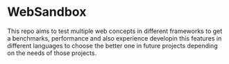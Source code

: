 # WebSandbox
This repo aims to test multiple web concepts in different frameworks to get a benchmarks, performance and also experience developin this features in different languages to choose the better one in future projects depending on the needs of those projects.
